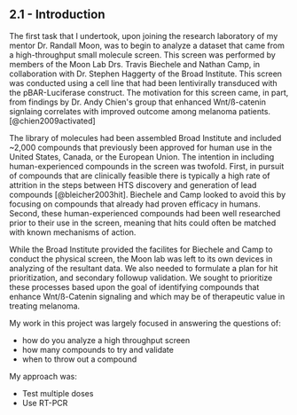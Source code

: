 
## 2.1 - Introduction

<!-- cursory description of the work and its motivation -->
The first task that I undertook, upon joining the research laboratory of my mentor Dr. Randall Moon, was to begin to analyze a dataset that came from a high-throughput small molecule screen. This screen was performed by members of the Moon Lab Drs. Travis Biechele and Nathan Camp, in collaboration with Dr. Stephen Haggerty of the Broad Institute. This screen was conducted using a cell line that had been lentivirally transduced with the pBAR-Luciferase construct. The motivation for this screen came, in part, from findings by Dr. Andy Chien's group that enhanced Wnt/ß-catenin signlaing correlates with improved outcome among melanoma patients. [@chien2009activated]

<!-- detailed motivation about the part i was involved in -->
The library of molecules had been assembled Broad Institute and included ~2,000 compounds that previously been approved for human use in the United States, Canada, or the European Union. The intention in including human-experienced compounds in the screen was twofold. First, in pursuit of compounds that are clinically feasible there is typically a high rate of attrition in the steps between HTS discovery and generation of lead compounds [@bleicher2003hit]. Biechele and Camp looked to avoid this by focusing on compounds that already had proven efficacy in humans. Second, these human-experienced compounds had been well researched prior to their use in the screen, meaning that hits could often be matched with known mechanisms of action.

<!-- the problem that I needed to address -->
While the Broad Institute provided the facilites for Biechele and Camp to conduct the physical screen, the Moon lab was left to its own devices in analyzing of the resultant data. We also needed to formulate a plan for hit prioritization, and secondary followup validation. We sought to prioritize these processes based upon the goal of identifying compounds that enhance Wnt/ß-Catenin signaling and which may be of therapeutic value in treating melanoma.

My work in this project was largely focused in answering the questions of:

* how do you analyze a high throughput screen
* how many compounds to try and validate
* when to throw out a compound

<!-- my approach to answering the question -->
My approach was:

* Test multiple doses
* Use RT-PCR

